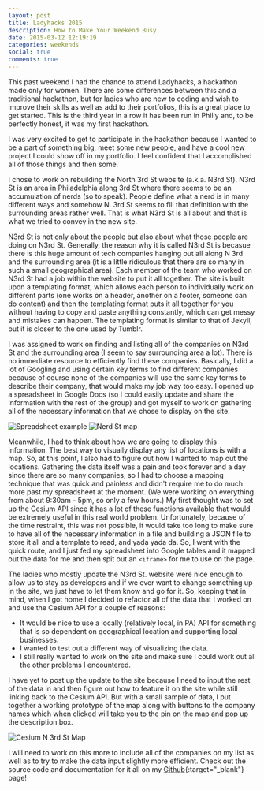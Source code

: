 ```yaml
---
layout: post
title: Ladyhacks 2015
description: How to Make Your Weekend Busy
date: 2015-03-12 12:19:19
categories: weekends
social: true
comments: true
---
```


This past weekend I had the chance to attend Ladyhacks, a hackathon made only for women. There are some differences between this and a traditional hackathon, but for ladies who are new to coding and wish to improve their skills as well as add to their portfolios, this is a great place to get started. This is the third year in a row it has been run in Philly and, to be perfectly honest, it was my first hackathon.

I was very excited to get to participate in the hackathon because I wanted to be a part of something big, meet some new people, and have a cool new project I could show off in my portfolio. I feel confident that I accomplished all of those things and then some.

I chose to work on rebuilding the North 3rd St website (a.k.a. N3rd St). N3rd St is an area in Philadelphia along 3rd St where there seems to be an accumulation of nerds (so to speak). People define what a nerd is in many different ways and somehow N. 3rd St seems to fill that definition with the surrounding areas rather well. That is what N3rd St is all about and that is what we tried to convey in the new site.

N3rd St is not only about the people but also about what those people are doing on N3rd St. Generally, the reason why it is called N3rd St is becasue there is this huge amount of tech companies hanging out all along N 3rd and the surrounding area (it is a little ridiculous that there are so many in such a small geographical area). Each member of the team who worked on N3rd St had a job within the website to put it all together. The site is built upon a templating format, which allows each person to individually work on different parts (one works on a header, another on a footer, someone can do content) and then the templating format puts it all together for you without having to copy and paste anything constantly, which can get messy and mistakes can happen. The templating format is similar to that of Jekyll, but it is closer to the one used by Tumblr.

I was assigned to work on finding and listing all of the companies on N3rd St and the surrounding area (I seem to say surrounding area a lot). There is no immediate resource to efficiently find these companies. Basically, I did a lot of Googling and using certain key terms to find different companies because of course none of the companies will use the same key terms to describe their company, that would make my job way too easy. I opened up a spreadsheet in Google Docs (so I could easily update and share the information with the rest of the group) and got myself to work on gathering all of the necessary information that we chose to display on the site.

<img src="{{ site.url }}/{{ site.baseurl }}/images/blog-images/N3rdstSpreadsheet.png" alt="Spreadsheet example"/>

<img src="{{ site.url }}/{{ site.baseurl }}/images/blog-images/N3rdstmap.png" alt="Nerd St map" class="img-right"/>

Meanwhile, I had to think about how we are going to display this information. The best way to visually display any list of locations is with a map. So, at this point, I also had to figure out how I wanted to map out the locations. Gathering the data itself was a pain and took forever and a day since there are so many companies, so I had to choose a mapping technique that was quick and painless and didn't require me to do much more past my spreadsheet at the moment. (We were working on everything from about 9:30am - 5pm, so only a few hours.) My first thought was to set up the Cesium API since it has a lot of these functions available that would be extremely useful in this real world problem. Unfortunately, because of the time restraint, this was not possible, it would take too long to make sure to have all of the necessary information in a file and building a JSON file to store it all and a template to read, and yada yada da. So, I went with the quick route, and I just fed my spreadsheet into Google tables and it mapped out the data for me and then spit out an `<iframe>` for me to use on the page.

The ladies who mostly update the N3rd St. website were nice enough to allow us to stay as developers and if we ever want to change something up in the site, we just have to let them know and go for it. So, keeping that in mind, when I got home I decided to refactor all of the data that I worked on and use the Cesium API for a couple of reasons:

+ It would be nice to use a locally (relatively local, in PA) API for something that is so dependent on geographical location and supporting local businesses.
+ I wanted to test out a different way of visualizing the data.
+ I still really wanted to work on the site and make sure I could work out all the other problems I encountered.

I have yet to post up the update to the site because I need to input the rest of the data in and then figure out how to feature it on the site while still linking back to the Cesium API. But with a small sample of data, I put together a working prototype of the map along with buttons to the company names which when clicked will take you to the pin on the map and pop up the description box.

<img src="{{ site.url }}/{{ site.baseurl }}/images/blog-images/CesiumN3rdstmap.png" alt="Cesium N 3rd St Map"/>

I will need to work on this more to include all of the companies on my list as well as to try to make the data input slightly more efficient. Check out the source code and documentation for it all on my [Github][N3rdst-Github]{:target="_blank"} page!

[N3rdSt-Github]: https://github.com/ivanaveliskova/Ivana-n3rdst
